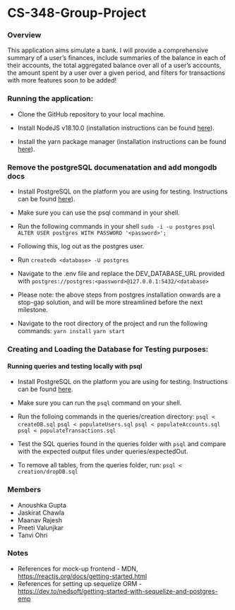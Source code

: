 # CS-348-Group-Project

### Overview

This application aims simulate a bank. I will provide a comprehensive summary of a user’s finances, include summaries of the balance in each of their accounts, the total aggregated balance over all of a user’s accounts, the amount spent by a user over a given period, and filters for transactions with more features soon to be added!

### Running the application:

- Clone the GitHub repository to your local machine.

- Install NodeJS v18.10.0 (installation instructions can be found [here](https://nodejs.org/en/download/)).

- Install the yarn package manager (installation instructions can be found [here](https://classic.yarnpkg.com/lang/en/docs/install/#debian-stable])).

### Remove the postgreSQL documenatation and add mongodb docs
- Install PostgreSQL on the platform you are using for testing. Instructions can be found [here](https://www.postgresql.org/download/)).

- Make sure you can use the psql command in your shell.

- Run the following commands in your shell
  ```sudo -i -u postgres```
  ```psql```
  ```ALTER USER postgres WITH PASSWORD '<password>';```

- Following this, log out as the postgres user.

- Run
```createdb <database> -U postgres```

- Navigate to the .env file and replace the DEV_DATABASE_URL provided with `postgres://postgres:<password>@127.0.0.1:5432/<database>`

- Please note: the above steps from postgres installation onwards are a stop-gap solution, and will be more streamlined before the next milestone. 

- Navigate to the root directory of the project and run the following commands:
`yarn install`
`yarn start`


### Creating and Loading the Database for Testing purposes:

#### Running queries and testing locally with psql

 - Install PostgreSQL on the platform you are using for testing. Instructions can be found [here](https://www.postgresql.org/download/).

 - Make sure you can run the `psql` command on your shell.

 - Run the folloing commands in the queries/creation directory:
  ```psql < createDB.sql``` 
  ```psql < populateUsers.sql```
  ```psql < populateAccounts.sql```
  ```psql < populateTransactions.sql```

 - Test the SQL queries found in the queries folder with `psql` and compare with the expected output files under queries/expectedOut.

 - To remove all tables, from the queries folder, run:
 ```psql < creation/dropDB.sql```

### Members

- Anoushka Gupta
- Jaskirat Chawla
- Maanav Rajesh
- Preeti Valunjkar
- Tanvi Ohri

### Notes

- References for mock-up frontend - MDN, https://reactjs.org/docs/getting-started.html
- References for setting up sequelize ORM - https://dev.to/nedsoft/getting-started-with-sequelize-and-postgres-emp